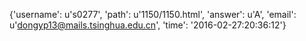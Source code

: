 {'username': u's0277', 'path': u'1150/1150.html', 'answer': u'A', 'email': u'dongyp13@mails.tsinghua.edu.cn', 'time': '2016-02-27:20:36:12'}